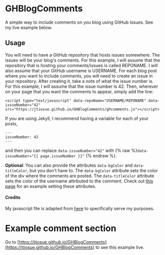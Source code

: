 # GHBlogComments

A simple way to include comments on you blog using GitHub Issues. See my live example below.


## Usage

You will need to have a GitHub repository that hosts issues somewhere. The issues will be your blog's comments. For this example, I will assume that the repository that is hosting your comments/issues is called REPONAME. I will also assume that your GitHub username is USERNAME. For each blog post where you want to include comments, you will need to create an issue in your repository. After creating it, take a note of what the issue number is. For this example, I will assume that the issue number is 42. Then, wherever on your page that you want the comments to appear, simply add the line:

```javacript
<script type="text/javascript" data-repoName="USERNAME/REPONAME" data-issueNumber="42" src="https://jtiosue.github.io/GHBlogComments/ghcomments.js"></script>
```

If you are using Jekyll, I recommend having a variable for each of your posts,

```
---
issueNumber: 42
---
```

and then you can replace `data-issueNumber="42"` with {% raw %}`data-issueNumber="{{ page.issueNumber }}"` {% endraw %}.

**Optional**: You can also provide the attributes `data-bgColor` and `data-titleColor`, but you don't have to. The `data-bgColor` attribute sets the color of the div where the comments are posted. The `data-titleColor` attribute sets the color of the username attributed to the comment. Check out [this page](example-comments.md) for an example setting these attributes.


#### Credits

My javascript file is adapted from [here](https://aristath.github.io/blog/static-site-comments-using-github-issues-api) to specifically serve my purposes.


# Example comment section

Go to [https://jtiosue.github.io/GHBlogComments](https://jtiosue.github.io/GHBlogComments) to see this example live.


<script type="text/javascript" data-repoName="jtiosue/GHBlogComments" data-issueNumber="1" src="https://jtiosue.github.io/GHBlogComments/ghcomments.js"></script>
